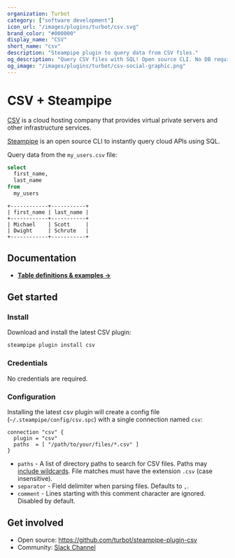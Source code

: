 ```yaml
---
organization: Turbot
category: ["software development"]
icon_url: "/images/plugins/turbot/csv.svg"
brand_color: "#000000"
display_name: "CSV"
short_name: "csv"
description: "Steampipe plugin to query data from CSV files."
og_description: "Query CSV files with SQL! Open source CLI. No DB required."
og_image: "/images/plugins/turbot/csv-social-graphic.png"
---
```


# CSV + Steampipe

[CSV](https://csv.com) is a cloud hosting company that provides virtual private servers and other infrastructure services.

[Steampipe](https://steampipe.io) is an open source CLI to instantly query cloud APIs using SQL.

Query data from the `my_users.csv` file:

```sql
select
  first_name,
  last_name
from
  my_users
```

```
+------------+-----------+
| first_name | last_name |
+------------+-----------+
| Michael    | Scott     |
| Dwight     | Schrute   |
+------------+-----------+
```

## Documentation

- **[Table definitions & examples →](/plugins/turbot/csv/tables)**

## Get started

### Install

Download and install the latest CSV plugin:

```bash
steampipe plugin install csv
```

### Credentials

No credentials are required.

### Configuration

Installing the latest csv plugin will create a config file (`~/.steampipe/config/csv.spc`) with a single connection named `csv`:

```hcl
connection "csv" {
  plugin = "csv"
  paths  = [ "/path/to/your/files/*.csv" ]
}
```

- `paths` - A list of directory paths to search for CSV files. Paths may [include wildcards](https://pkg.go.dev/path/filepath#Match). File matches must have the extension `.csv` (case insensitive).
- `separator` - Field delimiter when parsing files. Defaults to `,`.
- `comment` - Lines starting with this comment character are ignored. Disabled by default.

## Get involved

- Open source: https://github.com/turbot/steampipe-plugin-csv
- Community: [Slack Channel](https://join.slack.com/t/steampipe/shared_invite/zt-oij778tv-lYyRTWOTMQYBVAbtPSWs3g)
